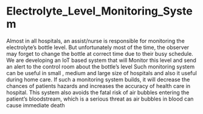 # Electrolyte_Level_Monitoring_System
Almost in all hospitals, an assist/nurse is responsible for monitoring the electrolyte’s bottle level. But unfortunately most of the time, the observer may forget to change the bottle at correct time due to their busy schedule.  We are developing an IoT based system that will Monitor this level and send an alert to the control room about the bottle’s level  Such monitoring system can be useful in small , medium and large size of hospitals and also it useful during home care. If such a monitoring system builds, it will decrease the chances of patients hazards and increases the accuracy of health care in hospital.  This system also avoids the fatal risk of air bubbles entering the patient’s bloodstream, which is a serious threat as air bubbles in blood can cause immediate death
